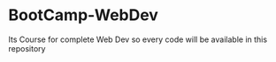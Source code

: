 # BootCamp-WebDev
Its Course for complete Web Dev so every code will be available in this repository
